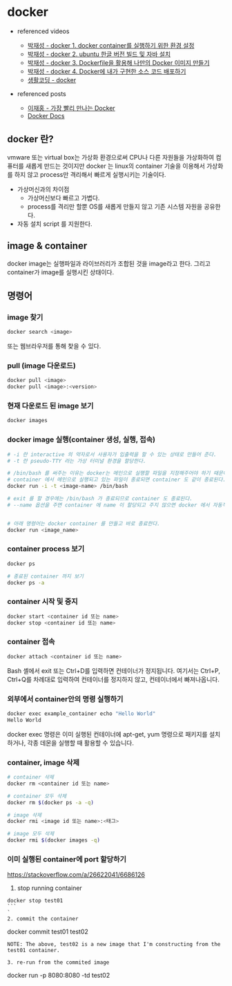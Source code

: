 # docker
- referenced videos
  - [박재성 - docker 1. docker container를 실행하기 위한 환경 설정](https://youtu.be/U_F-eNo3uM0)
  - [박재성 - docker 2. ubuntu 한글 버전 빌드 및 자바 설치](https://youtu.be/2cJnTnBkKac)
  - [박재성 - docker 3. Dockerfile을 활용해 나만의 Docker 이미지 만들기](https://youtu.be/_lM9uotAOmk)
  - [박재성 - docker 4. Docker에 내가 구현한 소스 코드 배포하기](https://youtu.be/E8cdA6ORbSM)
  - [생활코딩 - docker](https://youtu.be/Bhzz9E3xuXY)

- referenced posts
  - [이재홍 - 가장 빨리 만나는 Docker](http://pyrasis.com/docker.html)
  - [Docker Docs](https://docs.docker.com/)

## docker 란?
vmware 또는 virtual box는 가상화 환경으로써 CPU나 다른 자원들을 가상화하여 컴퓨터를 새롭게 만드는 것이지만 
docker 는 linux의 container 기술을 이용해서 가상화를 하지 않고 process만 격리해서 빠르게 실행시키는 기술이다.

- 가상머신과의 차이점
  - 가상머신보다 빠르고 가볍다.
  - process를 격리만 할뿐 OS를 새롭게 만들지 않고 기존 시스템 자원을 공유한다.
- 자동 설치 script 를 지원한다.


## image & container
docker image는 실행파일과 라이브러리가 조합된 것을 image라고 한다.
그리고 container가 image를 실행시킨 상태이다.


## 명령어

### image 찾기
````bash
docker search <image>
````
또는 웹브라우저를 통해 찾을 수 있다.

### pull (image 다운로드)
````bash
docker pull <image>
docker pull <image>:<version>
````

### 현재 다운로드 된 image 보기
````bash
docker images
````

### docker image 실행(container 생성, 실행, 접속)
````bash
# -i 란 interactive 의 약자로서 사용자가 입출력을 할 수 있는 상태로 만들어 준다.
# -t 란 pseudo-TTY 라는 가상 터미널 환경을 할당한다.

# /bin/bash 를 써주는 이유는 docker는 메인으로 실행할 파일을 지정해주어야 하기 때문이다.
# container 에서 메인으로 실행되고 있는 파일이 종료되면 container 도 같이 종료된다.
docker run -i -t <image-name> /bin/bash

# exit 를 할 경우에는 /bin/bash 가 종료되므로 container 도 종료된다.
# --name 옵션을 주면 container 에 name 이 할당되고 주지 않으면 docker 에서 자동적으로 붙여준다.


# 아래 명령어는 docker container 를 만들고 바로 종료한다.
docker run <image_name>
````


### container process 보기
````bash
docker ps

# 종료된 container 까지 보기
docker ps -a
````

### container 시작 및 중지
````bash
docker start <container id 또는 name>
docker stop <container id 또는 name>
````

### container 접속
````bash
docker attach <container id 또는 name>
````
Bash 셸에서 exit 또는 Ctrl+D를 입력하면 컨테이너가 정지됩니다. 
여기서는 Ctrl+P, Ctrl+Q를 차례대로 입력하여 컨테이너를 정지하지 않고, 컨테이너에서 빠져나옵니다.


### 외부에서 container안의 명령 실행하기
````bash
docker exec example_container echo "Hello World"
Hello World
````
docker exec 명령은 이미 실행된 컨테이너에 apt-get, yum 명령으로 패키지를 설치하거나, 각종 데몬을 실행할 때 활용할 수 있습니다.


### container, image 삭제
````bash
# container 삭제
docker rm <container id 또는 name>

# container 모두 삭제
docker rm $(docker ps -a -q)

# image 삭제
docker rmi <image id 또는 name>:<태그>

# image 모두 삭제
docker rmi $(docker images -q)
````


### 이미 실행된 container에 port 할당하기
https://stackoverflow.com/a/26622041/6686126

1. stop running container
````
docker stop test01
```
`
2. commit the container
````
docker commit test01 test02
````
NOTE: The above, test02 is a new image that I'm constructing from the test01 container.

3. re-run from the commited image
````
docker run -p 8080:8080 -td test02
````